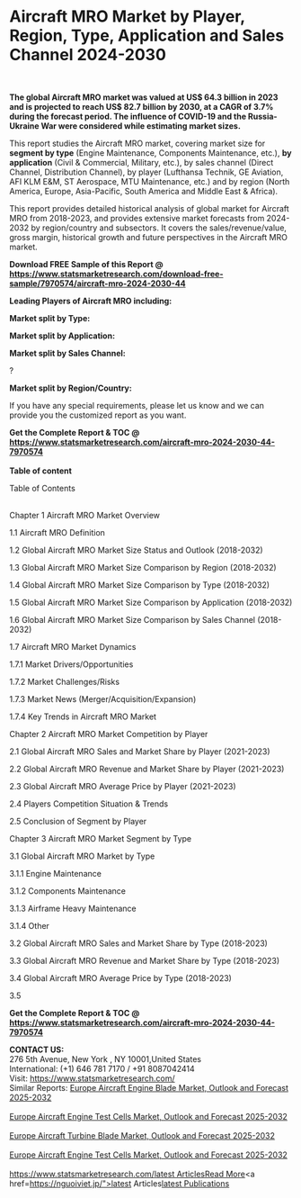 <h1>Aircraft MRO Market by Player, Region, Type, Application and Sales Channel 2024-2030</h1><br/><p><strong>The global Aircraft MRO market was valued at US$ 64.3 billion in 2023 and is projected to reach US$ 82.7 billion by 2030, at a <strong>CAGR</strong> of 3.7% during the forecast period. The influence of COVID-19 and the Russia-Ukraine War were considered while estimating market sizes.</strong></p><p>This report studies the Aircraft MRO market, covering market size for <strong>segment by type</strong> (Engine Maintenance, Components Maintenance, etc.), <strong>by application</strong> (Civil & Commercial, Military, etc.), by sales channel (Direct Channel, Distribution Channel), by player (Lufthansa Technik, GE Aviation, AFI KLM E&M, ST Aerospace, MTU Maintenance, etc.) and by region (North America, Europe, Asia-Pacific, South America and Middle East & Africa).</p><p>This report provides detailed historical analysis of global market for Aircraft MRO from 2018-2023, and provides extensive market forecasts from 2024-2032 by region/country and subsectors. It covers the sales/revenue/value, gross margin, historical growth and future perspectives in the Aircraft MRO market.</p><p><strong>Download FREE Sample of this Report @ <a href="https://www.statsmarketresearch.com/download-free-sample/7970574/aircraft-mro-2024-2030-44">https://www.statsmarketresearch.com/download-free-sample/7970574/aircraft-mro-2024-2030-44</a></strong></p><p><strong>Leading Players of Aircraft MRO including:</strong></p><p><strong>Market split by Type:</strong></p><p><strong>Market split <strong>by Application</strong>:</strong></p><p><strong>Market split by Sales Channel:</strong></p><p>? </p><p><strong>Market split by Region/Country:</strong></p><p>If you have any special requirements, please let us know and we can provide you the customized report as you want.</p><div><b>Get the Complete Report & TOC @ <a href="https://www.statsmarketresearch.com/aircraft-mro-2024-2030-44-7970574">https://www.statsmarketresearch.com/aircraft-mro-2024-2030-44-7970574</a></b></div><br><b>Table of content</b><p>Table of Contents<br />
 
 <br />
 
 Chapter 1 Aircraft MRO Market Overview<br />
 
  1.1 Aircraft MRO Definition<br />
 
  1.2 Global Aircraft MRO Market Size Status and Outlook (2018-2032)<br />
 
  1.3 Global Aircraft MRO Market Size Comparison by Region (2018-2032)<br />
 
  1.4 Global Aircraft MRO Market Size Comparison by Type (2018-2032)<br />
 
  1.5 Global Aircraft MRO Market Size Comparison by Application (2018-2032)<br />
 
  1.6 Global Aircraft MRO Market Size Comparison by Sales Channel (2018-2032)<br />
 
  1.7 Aircraft MRO Market Dynamics<br />
 
  1.7.1 Market Drivers/Opportunities<br />
 
  1.7.2 Market Challenges/Risks<br />
 
  1.7.3 Market News (Merger/Acquisition/Expansion)<br />
 
  1.7.4 Key Trends in Aircraft MRO Market<br />
 
 Chapter 2 Aircraft MRO Market Competition by Player<br />
 
  2.1 Global Aircraft MRO Sales and Market Share by Player (2021-2023)<br />
 
  2.2 Global Aircraft MRO Revenue and Market Share by Player (2021-2023)<br />
 
  2.3 Global Aircraft MRO Average Price by Player (2021-2023)<br />
 
  2.4 Players Competition Situation & Trends<br />
 
  2.5 Conclusion of Segment by Player<br />
 
 Chapter 3 Aircraft MRO Market Segment by Type<br />
 
  3.1 Global Aircraft MRO Market by Type<br />
 
  3.1.1 Engine Maintenance<br />
 
  3.1.2 Components Maintenance<br />
 
  3.1.3 Airframe Heavy Maintenance<br />
 
  3.1.4 Other<br />
 
  3.2 Global Aircraft MRO Sales and Market Share by Type (2018-2023)<br />
 
  3.3 Global Aircraft MRO Revenue and Market Share by Type (2018-2023)<br />
 
  3.4 Global Aircraft MRO Average Price by Type (2018-2023)<br />
 
  3.5 <br><div><b>Get the Complete Report & TOC @ <a href="https://www.statsmarketresearch.com/aircraft-mro-2024-2030-44-7970574">https://www.statsmarketresearch.com/aircraft-mro-2024-2030-44-7970574</a></b></div></p> <b>CONTACT US:</b><br>276 5th Avenue, New York , NY 10001,United States<br>International: (+1) 646 781 7170 / +91 8087042414<br>Visit: <a href="https://www.statsmarketresearch.com/">https://www.statsmarketresearch.com/</a><br>Similar Reports: <a href="https://www.statsmarketresearch.com/aircraft-mro-2024-2030-44-7970574">Europe Aircraft Engine Blade Market, Outlook and Forecast 2025-2032</a><br/><br/><a href="https://www.statsmarketresearch.com/aircraft-mro-2024-2030-44-7970574">Europe Aircraft Engine Test Cells Market, Outlook and Forecast 2025-2032</a><br/><br/><a href="https://www.statsmarketresearch.com/aircraft-mro-2024-2030-44-7970574">Europe Aircraft Turbine Blade Market, Outlook and Forecast 2025-2032</a><br/><br/><a href="https://www.statsmarketresearch.com/aircraft-mro-2024-2030-44-7970574">Europe Aircraft Engine Test Cells Market, Outlook and Forecast 2025-2032</a><br/><br/><a href="https://gyeongbokgung.com">https://www.statsmarketresearch.com/</a><a href="https://hallyeomaritime.com">latest Articles</a><a href="https://jingwansa.com">Read More</a><a href=https://nguoiviet.jp/">latest Articles</a><a href="https://www.intelmarketresearch.com/">latest Publications</a>